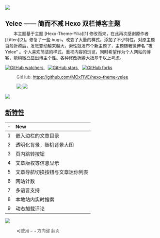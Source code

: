<p class="center-align">
    <a href="https://github.com/MOxFIVE/hexo-theme-yelee"  target="_blank">
        <img src="http://moxfive.github.io/resources/yelee-mockup.jpg"
             >
    </a>
</p>

<h2 class="center-align" style="margin-bottom: .4em; border: none;">Yelee —— 简而不减 Hexo 双栏博客主题</h2>
　　本主题基于主题 [Hexo-Theme-Yilia][1] 修改而来，在此再次感谢原作者 [Litten][2]。修复了一些 bugs，改变了大量的样式，添加了不少特性。对原主题百般折腾后，发觉变动越来越大，索性就发布个新主题了，主题随我微博名 "夜Yelee" 。个人喜欢简洁的样式，重视内容的浏览，同时希望作为个人网站的博客，能稍微凸显出博主个性。各种修改折腾大抵基于以上考虑。


<p class="center-align no-underline">
    <a href="https://github.com/MOxFIVE/hexo-theme-yelee/watchers" target="_blank">
        <img src="https://img.shields.io/github/watchers/MOxFIVE/hexo-theme-yelee.svg?style=social&amp;label=Watch" alt="GitHub watchers">
    </a>&ensp;
    <a href="https://github.com/MOxFIVE/hexo-theme-yelee/stargazers" target="_blank">
        <img src="https://img.shields.io/github/stars/MOxFIVE/hexo-theme-yelee.svg?style=social&amp;label=Star" alt="GitHub stars" target="_blank">
    </a>&ensp;
    <a href="https://github.com/MOxFIVE/hexo-theme-yelee/network" target="_blank">
        <img src="https://img.shields.io/github/forks/MOxFIVE/hexo-theme-yelee.svg?style=social&amp;label=Fork" alt="GitHub forks">
    </a>
</p>


<blockquote class="center-align" style="border-left: none">
    <p>GitHub: <a href="https://github.com/MOxFIVE/hexo-theme-yelee" target="_blank">https://github.com/MOxFIVE/hexo-theme-yelee</a></p>
    <p>
        <a class="no-underline" href="https://github.com/MOxFIVE/hexo-theme-yelee/releases" target="_blank">
            <img src="https://img.shields.io/github/release/MOxFIVE/hexo-theme-yelee.svg?maxAge=2592000">
        </a>
        <a class="no-underline" href="http://moxfive.xyz" target="_blank">
            <img src="https://img.shields.io/badge/DEMO-MOxFIVE's%20Blog-brightgreen.svg">
        </a>
    </p>
</blockquote>

<p class="center-align">
    <a href="http://moxfive.xyz" target="_blank">
        <img src="http://moxfive.github.io/resources/yelee-qrcode.png">
    </a>
</p>

## [新特性](/new-features.html)

| - |            New           |
|:-:|:------------------------|
| 1 | 嵌入边栏的文章目录       |
| 2 | 透明化背景，随机背景大图 |
| 3 | 页内跳转按钮|
| 4 | 文章版权等信息显示       |
| 5 | 文章导航切换按钮与文章迷你列表   |
| 6 | 网站计数          |
| 7 | 多语言支持  |
| 8 | 本地站内实时搜索|
| 9 | 动态加载评论 |


<p class="center-align">
    <a href="http://moxfive.xyz" target="_blank">
        <img src="/src/site-demo.png">
    </a>
</p>


<blockquote class="center-align" style="border-left: none; box-shadow: none;">
可使用 <code>←</code> <code>→</code> 方向键 翻页
</blockquote>

[1]: https://github.com/litten/hexo-theme-yilia
[2]: http://litten.github.io/ "Litten的博客"
[3]: https://github.com/MOxFIVE/M-Hexo-Blog/commits/master
[4]: https://github.com/MOxFIVE/hexo-theme-yelee/commits/master
[5]: http://moxfive.xyz/2015/08/20/blog-building/ "个人博客站点建设历程"
[6]: http://moxfive.xyz
